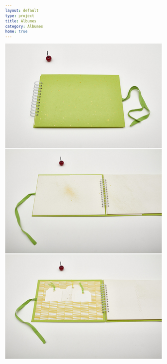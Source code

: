 ```yaml
---
layout: default
type: project
title: Álbumes
category: Álbumes
home: true
---
```


![](17.jpg)
![](18.jpg)
![](19.jpg)
